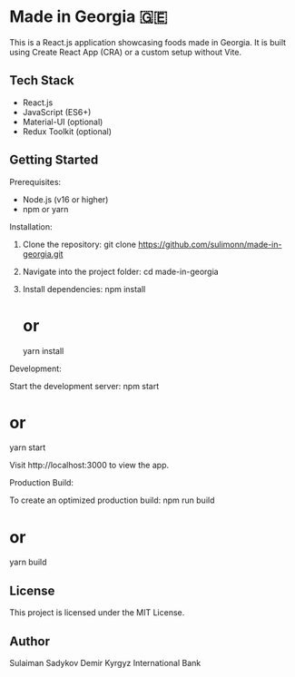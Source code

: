 
Made in Georgia 🇬🇪
====================

This is a React.js application showcasing foods made in Georgia. It is built using Create React App (CRA) or a custom setup without Vite.

Tech Stack
----------
- React.js
- JavaScript (ES6+)
- Material-UI (optional)
- Redux Toolkit (optional)

Getting Started
---------------
Prerequisites:
- Node.js (v16 or higher)
- npm or yarn

Installation:

1. Clone the repository:
   git clone https://github.com/sulimonn/made-in-georgia.git

2. Navigate into the project folder:
   cd made-in-georgia

3. Install dependencies:
   npm install
   # or
   yarn install

Development:

Start the development server:
   npm start
   # or
   yarn start

Visit http://localhost:3000 to view the app.

Production Build:

To create an optimized production build:
   npm run build
   # or
   yarn build

License
-------
This project is licensed under the MIT License.

Author
------
Sulaiman Sadykov
Demir Kyrgyz International Bank
